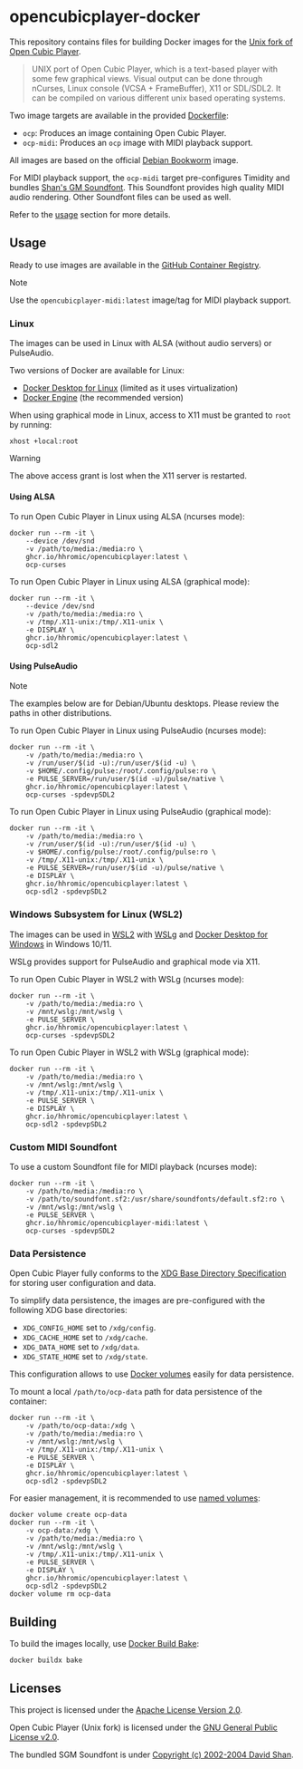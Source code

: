 # opencubicplayer-docker

This repository contains files for building Docker images for the
[Unix fork of Open Cubic Player](https://github.com/mywave82/opencubicplayer).

> UNIX port of Open Cubic Player, which is a text-based player with some few
> graphical views. Visual output can be done through nCurses, Linux console
> (VCSA + FrameBuffer), X11 or SDL/SDL2. It can be compiled on various different
> unix based operating systems.

Two image targets are available in the provided [Dockerfile](Dockerfile):

* `ocp`: Produces an image containing Open Cubic Player.
* `ocp-midi`: Produces an `ocp` image with MIDI playback support.

All images are based on the official
[Debian Bookworm](https://hub.docker.com/_/debian) image.

For MIDI playback support, the `ocp-midi` target pre-configures Timidity and
bundles [Shan's GM Soundfont](https://archive.org/details/SGM-V2.01). This
Soundfont provides high quality MIDI audio rendering. Other Soundfont files can
be used as well.

Refer to the [usage](#usage) section for more details.

## Usage

Ready to use images are available in the
[GitHub Container Registry](https://github.com/hhromic?tab=packages&repo_name=opencubicplayer-docker).

> [!NOTE]
> Use the `opencubicplayer-midi:latest` image/tag for MIDI playback support.

### Linux

The images can be used in Linux with ALSA (without audio servers) or PulseAudio.

Two versions of Docker are available for Linux:
* [Docker Desktop for Linux](https://docs.docker.com/desktop/install/linux-install/)
  (limited as it uses virtualization)
* [Docker Engine](https://docs.docker.com/engine/install/) (the recommended version)

When using graphical mode in Linux, access to X11 must be granted to `root` by running:
```
xhost +local:root
```

> [!WARNING]
> The above access grant is lost when the X11 server is restarted.

#### Using ALSA

To run Open Cubic Player in Linux using ALSA (ncurses mode):
```
docker run --rm -it \
    --device /dev/snd
    -v /path/to/media:/media:ro \
    ghcr.io/hhromic/opencubicplayer:latest \
    ocp-curses
```

To run Open Cubic Player in Linux using ALSA (graphical mode):
```
docker run --rm -it \
    --device /dev/snd
    -v /path/to/media:/media:ro \
    -v /tmp/.X11-unix:/tmp/.X11-unix \
    -e DISPLAY \
    ghcr.io/hhromic/opencubicplayer:latest \
    ocp-sdl2
```

#### Using PulseAudio

> [!NOTE]
> The examples below are for Debian/Ubuntu desktops.
> Please review the paths in other distributions.

To run Open Cubic Player in Linux using PulseAudio (ncurses mode):
```
docker run --rm -it \
    -v /path/to/media:/media:ro \
    -v /run/user/$(id -u):/run/user/$(id -u) \
    -v $HOME/.config/pulse:/root/.config/pulse:ro \
    -e PULSE_SERVER=/run/user/$(id -u)/pulse/native \
    ghcr.io/hhromic/opencubicplayer:latest \
    ocp-curses -spdevpSDL2
```

To run Open Cubic Player in Linux using PulseAudio (graphical mode):
```
docker run --rm -it \
    -v /path/to/media:/media:ro \
    -v /run/user/$(id -u):/run/user/$(id -u) \
    -v $HOME/.config/pulse:/root/.config/pulse:ro \
    -v /tmp/.X11-unix:/tmp/.X11-unix \
    -e PULSE_SERVER=/run/user/$(id -u)/pulse/native \
    -e DISPLAY \
    ghcr.io/hhromic/opencubicplayer:latest \
    ocp-sdl2 -spdevpSDL2
```

### Windows Subsystem for Linux (WSL2)

The images can be used in [WSL2](https://learn.microsoft.com/en-us/windows/wsl/install)
with [WSLg](https://github.com/microsoft/wslg) and
[Docker Desktop for Windows](https://docs.docker.com/desktop/install/windows-install/)
in Windows 10/11.

WSLg provides support for PulseAudio and graphical mode via X11.

To run Open Cubic Player in WSL2 with WSLg (ncurses mode):
```
docker run --rm -it \
    -v /path/to/media:/media:ro \
    -v /mnt/wslg:/mnt/wslg \
    -e PULSE_SERVER \
    ghcr.io/hhromic/opencubicplayer:latest \
    ocp-curses -spdevpSDL2
```

To run Open Cubic Player in WSL2 with WSLg (graphical mode):
```
docker run --rm -it \
    -v /path/to/media:/media:ro \
    -v /mnt/wslg:/mnt/wslg \
    -v /tmp/.X11-unix:/tmp/.X11-unix \
    -e PULSE_SERVER \
    -e DISPLAY \
    ghcr.io/hhromic/opencubicplayer:latest \
    ocp-sdl2 -spdevpSDL2
```

### Custom MIDI Soundfont

To use a custom Soundfont file for MIDI playback (ncurses mode):
```
docker run --rm -it \
    -v /path/to/media:/media:ro \
    -v /path/to/soundfont.sf2:/usr/share/soundfonts/default.sf2:ro \
    -v /mnt/wslg:/mnt/wslg \
    -e PULSE_SERVER \
    ghcr.io/hhromic/opencubicplayer-midi:latest \
    ocp-curses -spdevpSDL2
```

### Data Persistence

Open Cubic Player fully conforms to the
[XDG Base Directory Specification](https://specifications.freedesktop.org/basedir-spec/latest/)
for storing user configuration and data.

To simplify data persistence, the images are pre-configured with the following XDG base directories:

* `XDG_CONFIG_HOME` set to `/xdg/config`.
* `XDG_CACHE_HOME` set to `/xdg/cache`.
* `XDG_DATA_HOME` set to `/xdg/data`.
* `XDG_STATE_HOME` set to `/xdg/state`.

This configuration allows to use [Docker volumes](https://docs.docker.com/engine/storage/volumes/)
easily for data persistence.

To mount a local `/path/to/ocp-data` path for data persistence of the container:
```
docker run --rm -it \
    -v /path/to/ocp-data:/xdg \
    -v /path/to/media:/media:ro \
    -v /mnt/wslg:/mnt/wslg \
    -v /tmp/.X11-unix:/tmp/.X11-unix \
    -e PULSE_SERVER \
    -e DISPLAY \
    ghcr.io/hhromic/opencubicplayer:latest \
    ocp-sdl2 -spdevpSDL2
```

For easier management, it is recommended to use
[named volumes](https://docs.docker.com/engine/storage/volumes/#named-and-anonymous-volumes):
```
docker volume create ocp-data
docker run --rm -it \
    -v ocp-data:/xdg \
    -v /path/to/media:/media:ro \
    -v /mnt/wslg:/mnt/wslg \
    -v /tmp/.X11-unix:/tmp/.X11-unix \
    -e PULSE_SERVER \
    -e DISPLAY \
    ghcr.io/hhromic/opencubicplayer:latest \
    ocp-sdl2 -spdevpSDL2
docker volume rm ocp-data
```

## Building

To build the images locally, use [Docker Build Bake](https://docs.docker.com/build/bake/):
```
docker buildx bake
```

## Licenses

This project is licensed under the [Apache License Version 2.0](LICENSE).

Open Cubic Player (Unix fork) is licensed under the
[GNU General Public License v2.0](https://github.com/mywave82/opencubicplayer/blob/master/COPYING).

The bundled SGM Soundfont is under
[Copyright (c) 2002-2004 David Shan](https://aur.archlinux.org/cgit/aur.git/tree/license.txt?h=soundfont-sgm).
